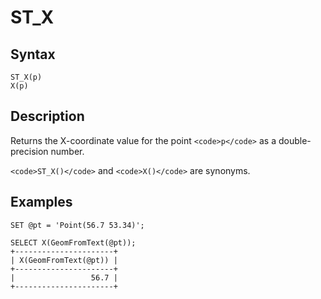 
# ST_X

## Syntax


```
ST_X(p)
X(p)
```

## Description


Returns the X-coordinate value for the point `<code>p</code>` as a double-precision number.


`<code>ST_X()</code>` and `<code>X()</code>` are synonyms.


## Examples


```
SET @pt = 'Point(56.7 53.34)';

SELECT X(GeomFromText(@pt));
+----------------------+
| X(GeomFromText(@pt)) |
+----------------------+
|                 56.7 |
+----------------------+
```
